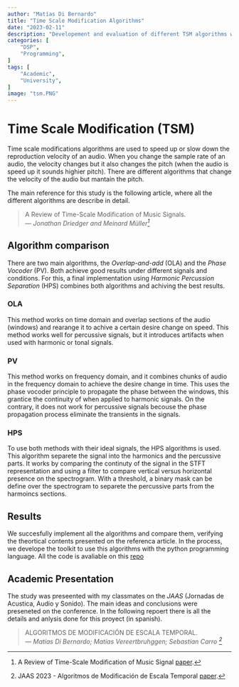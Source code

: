 ```yaml
---
author: "Matías Di Bernardo"
title: "Time Scale Modification Algorithms"
date: "2023-02-11"
description: "Developement and evaluation of different TSM algorithms with python."
categories: [
    "DSP",
    "Programming",
]
tags: [
    "Academic",
    "University",
]
image: "tsm.PNG"
---
```


# Time Scale Modification (TSM)
Time scale modifications algorithms are used to speed up or slow down the reproduction velocity of an audio. When you change the sample rate of an audio, the velocity changes but it also changes the pitch (when the audio is speed up it sounds highier pitch). There are different algorithms that change the velocity of the audio but mantain the pitch.

The main reference for this study is the following article, where all the different algorithms are describe in detail.

> A Review of Time-Scale Modification of Music Signals.<br>
> — <cite>Jonathan Driedger and Meinard Müller[^1]</cite>

[^1]: A Review of Time-Scale Modification of Music Signal [paper](https://www.researchgate.net/publication/295082364_A_Review_of_Time-Scale_Modification_of_Music_Signals).

## Algorithm comparison
There are two main algorithms, the *Overlap-and-add* (OLA) and the *Phase Vocoder* (PV). Both achieve good results under different signals and conditions. For this, a final implementation using *Harmonic Percussion Separation* (HPS) combines both algorithms and achiving the best results.

### OLA
This method works on time domain and overlap sections of the audio (windows) and rearange it to achive a certain desire change on speed. This method works well for percussive signals, but it introduces artifacts when used with harmonic or tonal signals.

### PV
This method works on frequency domain, and it combines chunks of audio in the frequency domain to achieve the desire change in time. This uses the phase vocoder principle to propagate the phase between the windows, this grantice the continuity of when applied to harmonic signals. On the contrary, it does not work for percussive signals becouse the phase propagation process eliminate the transients in the signals.  

### HPS 
To use both methods with their ideal signals, the HPS algorithms is used. This algorithm separete the signal into the harmonics and the percussive parts. It works by comparing the continuty of the signal in the STFT representation and using a filter to compare vertical versus horizontal presence on the spectrogram. With a threshold, a binary mask can be define over the spectrogram to separete the percussive parts from the harmoincs sections.

## Results
We succesfully implement all the algorithms and compare them, verifying the theortical contents presented on the referenca article. In the process, we develope the toolkit to use this algorithms with the python programming language. All the code is avaliable on this [repo](https://github.com/MatiasDiBernardo/TSM_Toolkit)

## Academic Presentation
The study was preseented with my classmates on the *JAAS* (Jornadas de Acustica, Audio y Sonido). The main ideas and conclusions were preseneted on the conference. In the following repoert there is all the details and anlysis done for this proyect (in spanish).

> ALGORITMOS DE MODIFICACIÓN DE ESCALA TEMPORAL.<br>
> — <cite>Matías Di Bernardo; Matías Vereertbruhggen; Sebastían Carro [^2]</cite>

[^2]: JAAS 2023 - Algoritmos de Modificación de Escala Temporal [paper](https://drive.google.com/file/d/12kPB3qBjczyx7X2XV3ZpBDo1GDO2u4qR/view?usp=sharing).
